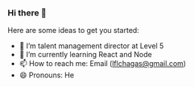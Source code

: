 ### Hi there 👋

Here are some ideas to get you started:

- 🔭 I’m talent management director at Level 5
- 🌱 I’m currently learning React and Node
- 📫 How to reach me: Email (lflchagas@gmail.com)
- 😄 Pronouns: He

<!--
**LuisFernandoChagas/LuisFernandoChagas** is a ✨ _special_ ✨ repository because its `README.md` (this file) appears on your GitHub profile.

Here are some ideas to get you started:

- 🔭 I’m currently working on ...
- 🌱 I’m currently learning ...
- 👯 I’m looking to collaborate on ...
- 🤔 I’m looking for help with ...
- 💬 Ask me about ...
- 📫 How to reach me: ...
- 😄 Pronouns: ...
- ⚡ Fun fact: ...
-->
